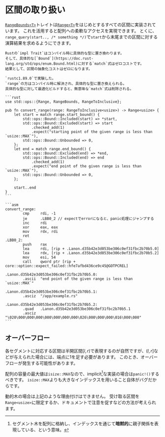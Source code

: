 # 区間の取り扱い

[`RangeBounds<T>`](https://doc.rust-lang.org/std/ops/trait.RangeBounds.html#implementors)トレイトは[`Range<T>`](https://doc.rust-lang.org/std/range/struct.Range.html)をはじめとするすべての区間に実装されています。
これを活用すると配列への柔軟なアクセスを実現できます。
とくに、`range_query(start.., /* something */)`で`start`から末尾までの区間に対する演算結果を求めるようにできます。

~~~admonish info
Rustの`impl Trait`はコンパイル時に具体的な型に置き換わります。
そして、具体的な[`Bound`](https://doc.rust-lang.org/std/ops/enum.Bound.html)に対する`match`式はゼロコストです。
結果として、区間の抽象化コストはゼロになります。
~~~

~~~admonish example collapsible=true title="Compiler Exploderでの実験"
`rustc1.89.0`で実験した。
`range`の方はコンパイル時に解決され、具体的な型に置き換えられる。
具体的な型に対して最適化ビルドすると、無意味な`match`式は削除される。

```rust
use std::ops::{Range, RangeBounds, RangeToInclusive};

pub fn convert_range(range: RangeToInclusive<usize>) -> Range<usize> {
    let start = match range.start_bound() {
        std::ops::Bound::Included(start) => *start,
        std::ops::Bound::Excluded(start) => start
            .checked_add(1)
            .expect("starting point of the given range is less than `usize::MAX`"),
        std::ops::Bound::Unbounded => 0,
    };
    let end = match range.end_bound() {
        std::ops::Bound::Excluded(end) => *end,
        std::ops::Bound::Included(end) => end
            .checked_add(1)
            .expect("end point of the given range is less than `usize::MAX`"),
        std::ops::Bound::Unbounded => 0,
    };

    start..end
}
```

```asm
convert_range:
        cmp     rdi, -1
        je      .LBB0_2 // expectでerrorになると、panic処理にジャンプする
        inc     rdi
        xor     eax, eax
        mov     rdx, rdi
        ret
.LBB0_2:
        push    rax
        lea     rdi, [rip + .Lanon.d35b42e3d053be306c0ef31fbc2b70b5.0]
        lea     rdx, [rip + .Lanon.d35b42e3d053be306c0ef31fbc2b70b5.2]
        mov     esi, 54
        call    qword ptr [rip + core::option::expect_failed::hfe7afbd436ce9c45@GOTPCREL]

.Lanon.d35b42e3d053be306c0ef31fbc2b70b5.0:
        .ascii  "end point of the given range is less than `usize::MAX`"

.Lanon.d35b42e3d053be306c0ef31fbc2b70b5.1:
        .asciz  "/app/example.rs"

.Lanon.d35b42e3d053be306c0ef31fbc2b70b5.2:
        .quad   .Lanon.d35b42e3d053be306c0ef31fbc2b70b5.1
        .asciz  "\020\000\000\000\000\000\000\000\026\000\000\000\016\000\000"
```
~~~

## オーバーフロー

各セグメントに対応する区間は半開区間$[l, r)$で表現するのが自然ですが、$(l, r]$などが与えられた場合には、端点に$1$を足す必要があります。
このとき、オーバーフローが発生する可能性があります。

配列の容量の最大値は`isize::MAX`なので、implicit[^implicit]な実装の場合は`panic!()`するべきです。
`isize::MAX`よりも大きなインデックスを用いること自体がバグだからです。

動的木の場合は上記のような理由付けはできません。
受け取る区間を`Range<usize>`に限定するか、ドキュメントで注意を促すなどの方法が考えられます。

[^implicit]: セグメント木を配列に格納し、インデックスを通じて**暗黙的**に親子関係を表現している、という意味。
